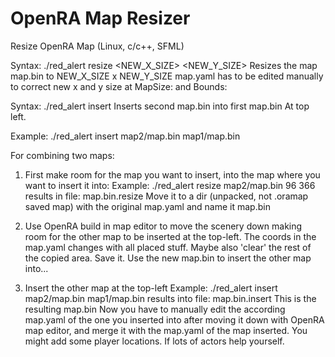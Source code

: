 # OpenRA Map Resizer
 Resize OpenRA Map (Linux, c/c++, SFML)

Syntax:
./red_alert resize <path to map.bin> <NEW_X_SIZE> <NEW_Y_SIZE>
Resizes the map map.bin to NEW_X_SIZE x NEW_Y_SIZE
map.yaml has to be edited manually to correct new x and y size at MapSize: and Bounds:

Syntax:
./red_alert insert <first path to map.bin> <second path to map.bin>
Inserts second map.bin into first map.bin
At top left.

Example:
./red_alert insert map2/map.bin map1/map.bin

For combining two maps:
1) First make room for the map you want to insert, into the map where you want to insert it into:
Example: 
./red_alert resize map2/map.bin 96 366
results in file: map.bin.resize
Move it to a dir (unpacked, not .oramap saved map) with the original map.yaml and name it map.bin

2) Use OpenRA build in map editor to move the scenery down making room for the other map to be inserted at the top-left.
The coords in the map.yaml changes with all placed stuff. Maybe also 'clear' the rest of the copied area. Save it.
Use the new map.bin to insert the other map into...

3) Insert the other map at the top-left
Example: 
./red_alert insert map2/map.bin map1/map.bin
results into file: map.bin.insert
This is the resulting map.bin
Now you have to manually edit the according map.yaml of the one you inserted into after moving it down with OpenRA map editor, and merge it with the map.yaml of the map inserted. You might add some player locations. If lots of actors help yourself.
